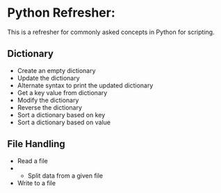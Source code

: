 # Python Refresher:
This is a refresher for commonly asked concepts in Python for scripting.

## Dictionary

* Create an empty dictionary
* Update the dictionary
* Alternate syntax to print the updated dictionary
* Get a key value from dictionary
* Modify the dictionary
* Reverse the dictionary
* Sort a dictionary based on key
* Sort a dictionary based on value
  
## File Handling
 * Read a file
 * - Split data from a given file
 * Write to a file
